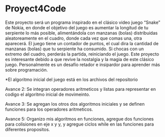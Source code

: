 # Proyect4Code
Este proyecto será un programa inspirado en el clásico video juego “Snake” de Nokia, en donde el objetivo del juego es aumentar la longitud de tu serpiente lo más posible, alimentándola con manzanas (bolas) distribuidas aleatoreamente en el cuadro, donde cada vez que comas una, otra aparecerá.
El juego tiene un contador de puntos, el cual dira la cantidad de manzanas (bolas) que tu serpiente ha consumido. Si chocas con un extremo del cuadro, perderás la partida, reiniciando el juego.
Este proyecto es interesante debido a que revive la nostalgia y la magia de este clásico juego. 
Personalmente es un desafío retador e insipardor para aprender más sobre programación.

*El algoritmo inicial del juego está en los archivos del repositorio

Avance 2: Se integran operadores aritmeticos y listas para representar en codigo el algoritmo inicial de movimeinto.

Avance 3: Se agregan los otros dos algoritmos iniciales y se definen funciones para los operadores aritmeticos.

Avance 5: Organizo mis algoritmos en funciones, agregue dos funciones para colisiones en eje x y y, y agregue ciclos while en las funciones para diferentes propositos.
